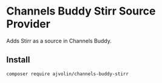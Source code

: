 # Channels Buddy Stirr Source Provider

Adds Stirr as a source in Channels Buddy.

## Install

    composer require ajvolin/channels-buddy-stirr
